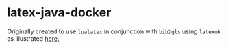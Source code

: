 # latex-java-docker

Originally created to use `lualatex` in conjunction with `bib2gls` using `latexmk` as illustrated [here.](https://tex.stackexchange.com/a/401979/120853)
